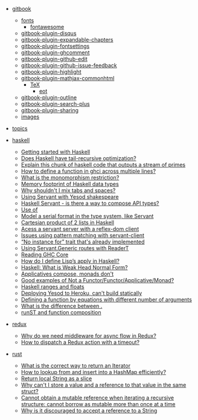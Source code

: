 - [gitbook]()
    - [fonts]()
        - [fontawesome]()
    - [gitbook-plugin-disqus]()
    - [gitbook-plugin-expandable-chapters]()
    - [gitbook-plugin-fontsettings]()
    - [gitbook-plugin-ghcomment]()
    - [gitbook-plugin-github-edit]()
    - [gitbook-plugin-github-issue-feedback]()
    - [gitbook-plugin-highlight]()
    - [gitbook-plugin-mathjax-commonhtml]()
        - [TeX]()
            - [eot]()
    - [gitbook-plugin-outline]()
    - [gitbook-plugin-search-plus]()
    - [gitbook-plugin-sharing]()
    - [images]()
- [topics](topics/README.md)

- [haskell](topics/haskell/README.md)

    - [Getting started with Haskell](topics/haskell/1012573-getting-started-with-haskell.md)
    - [Does Haskell have tail-recursive optimization?](topics/haskell/13042353-does-haskell-have-tail-recursive-optimization.md)
    - [Explain this chunk of haskell code that outputs a stream of primes](topics/haskell/1764163-explain-this-chunk-of-haskell-code-that-outputs-a-stream-of-primes.md)
    - [How to define a function in ghci across multiple lines?](topics/haskell/2846050-how-to-define-a-function-in-ghci-across-multiple-lines.md)
    - [What is the monomorphism restriction?](topics/haskell/32496864-what-is-the-monomorphism-restriction.md)
    - [Memory footprint of Haskell data types](topics/haskell/3254758-memory-footprint-of-haskell-data-types.md)
    - [Why shouldn&apos;t I mix tabs and spaces?](topics/haskell/35855170-why-shouldnapost-i-mix-tabs-and-spaces.md)
    - [Using Servant with Yesod shakespeare](topics/haskell/36567481-using-servant-with-yesod-shakespeare-hamlet-julius-lucius.md)
    - [Haskell Servant - is there a way to compose API types?](topics/haskell/37679436-haskell-servant---is-there-a-way-to-compose-api-types.md)
    - [Use of](topics/haskell/39055829-use-of-get-and-tosqlkey-in-persistent.md)
    - [Model a serial format in the type system, like Servant](topics/haskell/40667682-model-a-serial-format-in-the-type-system-like-servant.md)
    - [Cartesian product of 2 lists in Haskell](topics/haskell/4119730-cartesian-product-of-2-lists-in-haskell.md)
    - [Acess a servant server with a reflex-dom client](topics/haskell/42143155-acess-a-servant-server-with-a-reflex-dom-client.md)
    - [Issues using pattern matching with servant-client](topics/haskell/44007111-issues-using-pattern-matching-with-servant-client.md)
    - [&#x201C;No instance for&#x201D; trait that&apos;s already implemented](topics/haskell/50439760-x201cno-instance-forx201d-trait-thataposs-already-implemented.md)
    - [Using Servant.Generic routes with ReaderT](topics/haskell/51465667-using-servantgeneric-routes-with-readert-pool-connection-io.md)
    - [Reading GHC Core](topics/haskell/6121146-reading-ghc-core.md)
    - [How do I define Lisp&#x2019;s apply in Haskell?](topics/haskell/6168880-how-do-i-define-lispx2019s-apply-in-haskell.md)
    - [Haskell: What is Weak Head Normal Form?](topics/haskell/6872898-haskell-what-is-weak-head-normal-form.md)
    - [Applicatives compose, monads don&apos;t](topics/haskell/7040844-applicatives-compose-monads-donapost.md)
    - [Good examples of Not a Functor/Functor/Applicative/Monad?](topics/haskell/7220436-good-examples-of-not-a-functorfunctorapplicativemonad.md)
    - [Haskell ranges and floats](topics/haskell/7290438-haskell-ranges-and-floats.md)
    - [Deploying Yesod to Heroku, can&apos;t build statically](topics/haskell/8657908-deploying-yesod-to-heroku-canapost-build-statically.md)
    - [Defining a function by equations with different number of arguments](topics/haskell/8745597-defining-a-function-by-equations-with-different-number-of-arguments.md)
    - [What is the difference between .](topics/haskell/940382-what-is-the-difference-between--dot-and--dollar-sign.md)
    - [runST and function composition](topics/haskell/9468963-runst-and-function-composition.md)
- [redux]()
    - [Why do we need middleware for async flow in Redux?](topics/redux/34570758-why-do-we-need-middleware-for-async-flow-in-redux.md)
    - [How to dispatch a Redux action with a timeout?](topics/redux/35411423-how-to-dispatch-a-redux-action-with-a-timeout.md)
- [rust]()
    - [What is the correct way to return an Iterator](topics/rust/27535289-what-is-the-correct-way-to-return-an-iterator-or-any-other-trait.md)
    - [How to lookup from and insert into a HashMap efficiently?](topics/rust/28512394-how-to-lookup-from-and-insert-into-a-hashmap-efficiently.md)
    - [Return local String as a slice](topics/rust/29428227-return-local-string-as-a-slice-ampstr.md)
    - [Why can&apos;t I store a value and a reference to that value in the same struct?](topics/rust/32300132-why-canapost-i-store-a-value-and-a-reference-to-that-value-in-the-same-struct.md)
    - [Cannot obtain a mutable reference when iterating a recursive structure: cannot borrow as mutable more than once at a time](topics/rust/37986640-cannot-obtain-a-mutable-reference-when-iterating-a-recursive-structure-cannot-borrow-as-mutable-more-than-once-at-a-time.md)
    - [Why is it discouraged to accept a reference to a String](topics/rust/40006219-why-is-it-discouraged-to-accept-a-reference-to-a-string-ampstring-vec-ampvec-or-box-ampbox-as-a-function-argument.md)